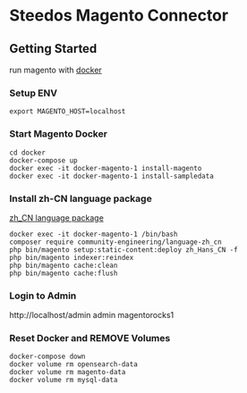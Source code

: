 Steedos Magento Connector
===


## Getting Started

run magento with [docker](https://github.com/alexcheng1982/docker-magento2)

### Setup ENV

```shell
export MAGENTO_HOST=localhost
```

### Start Magento Docker

```shell
cd docker
docker-compose up
docker exec -it docker-magento-1 install-magento
docker exec -it docker-magento-1 install-sampledata
```


### Install zh-CN language package

[zh_CN language package](https://github.com/magento-l10n/language-zh_CN/tree/master)

```shell
docker exec -it docker-magento-1 /bin/bash
composer require community-engineering/language-zh_cn
php bin/magento setup:static-content:deploy zh_Hans_CN -f
php bin/magento indexer:reindex
php bin/magento cache:clean
php bin/magento cache:flush
```

### Login to Admin

http://localhost/admin
admin
magentorocks1


### Reset Docker and REMOVE Volumes

```shell
docker-compose down
docker volume rm opensearch-data
docker volume rm magento-data
docker volume rm mysql-data
```
